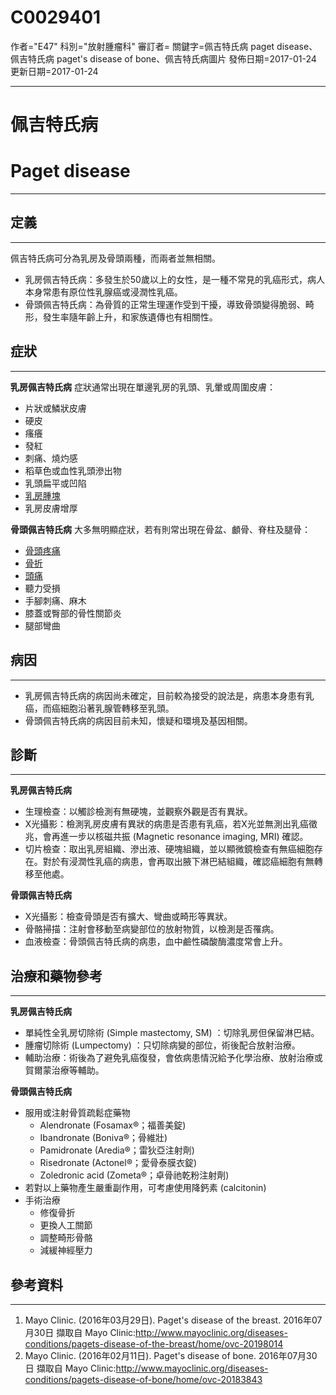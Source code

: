 # C0029401
作者="E47"
科別="放射腫瘤科"
審訂者=
關鍵字=佩吉特氏病 paget disease、佩吉特氏病 paget's disease of bone、佩吉特氏病圖片
發佈日期=2017-01-24
更新日期=2017-01-24

----------
# 佩吉特氏病
# Paget disease
----------
## 定義
----------

佩吉特氏病可分為乳房及骨頭兩種，而兩者並無相關。

- 乳房佩吉特氏病：多發生於50歲以上的女性，是一種不常見的乳癌形式，病人本身常患有原位性乳腺癌或浸潤性乳癌。
- 骨頭佩吉特氏病：為骨質的正常生理運作受到干擾，導致骨頭變得脆弱、畸形，發生率隨年齡上升，和家族遺傳也有相關性。
## 症狀
----------

**乳房佩吉特氏病**
症狀通常出現在單邊乳房的乳頭、乳暈或周圍皮膚：

- 片狀或鱗狀皮膚
- 硬皮
- 瘙癢
- 發紅
- 刺痛、燒灼感
- 稻草色或血性乳頭滲出物
- 乳頭扁平或凹陷
- [乳房腫塊](C0024103)
- 乳房皮膚增厚

**骨頭佩吉特氏病**
大多無明顯症狀，若有則常出現在骨盆、顱骨、脊柱及腿骨：

- [骨頭疼痛](C0151825)
- [骨折](C0016658)
- [頭痛](C0018681)
- 聽力受損
- 手腳刺痛、麻木
- 膝蓋或臀部的骨性關節炎
- 腿部彎曲
## 病因
----------
- 乳房佩吉特氏病的病因尚未確定，目前較為接受的說法是，病患本身患有乳癌，而癌細胞沿著乳腺管轉移至乳頭。
- 骨頭佩吉特氏病的病因目前未知，懷疑和環境及基因相關。
## 診斷
----------

**乳房佩吉特氏病**

- 生理檢查：以觸診檢測有無硬塊，並觀察外觀是否有異狀。
- X光攝影：檢測乳房皮膚有異狀的病患是否患有乳癌，若X光並無測出乳癌徵兆，會再進一步以核磁共振 (Magnetic resonance imaging, MRI) 確認。
- 切片檢查：取出乳房組織、滲出液、硬塊組織，並以顯微鏡檢查有無癌細胞存在。對於有浸潤性乳癌的病患，會再取出腋下淋巴結組織，確認癌細胞有無轉移至他處。

**骨頭佩吉特氏病**

- X光攝影：檢查骨頭是否有擴大、彎曲或畸形等異狀。
- 骨骼掃描：注射會移動至病變部位的放射物質，以檢測是否罹病。
- 血液檢查：骨頭佩吉特氏病的病患，血中鹼性磷酸酶濃度常會上升。
## 治療和藥物參考
----------

**乳房佩吉特氏病**

- 單純性全乳房切除術 (Simple mastectomy, SM) ：切除乳房但保留淋巴結。
- 腫瘤切除術 (Lumpectomy) ：只切除病變的部位，術後配合放射治療。
- 輔助治療：術後為了避免乳癌復發，會依病患情況給予化學治療、放射治療或賀爾蒙治療等輔助。

**骨頭佩吉特氏病**

- 服用或注射骨質疏鬆症藥物
  - Alendronate (Fosamax®；福善美錠)
  - Ibandronate (Boniva®；骨維壯)
  - Pamidronate (Aredia®；雷狄亞注射劑)
  - Risedronate (Actonel®；愛骨泰膜衣錠)
  - Zoledronic acid (Zometa®；卓骨祂乾粉注射劑)
- 若對以上藥物產生嚴重副作用，可考慮使用降鈣素 (calcitonin)
- 手術治療
  - 修復骨折
  - 更換人工關節
  - 調整畸形骨骼
  - 減緩神經壓力
## 參考資料
----------
1. Mayo Clinic. (2016年03月29日). Paget's disease of the breast. 2016年07月30日 擷取自 Mayo Clinic:http://www.mayoclinic.org/diseases-conditions/pagets-disease-of-the-breast/home/ovc-20198014 
2. Mayo Clinic. (2016年02月11日). Paget's disease of bone. 2016年07月30日 擷取自 Mayo Clinic:http://www.mayoclinic.org/diseases-conditions/pagets-disease-of-bone/home/ovc-20183843 

